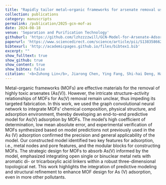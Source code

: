 ```yaml
---
title: "Rapidly tailor metal–organic frameworks for arsenate removal using graph convolutional neural networks"
collection: publications
category: manuscripts
permalink: /publication/2025-gcn-mof-as
date: 2024-08-18
venue: 'Separation and Purification Technology'
githuburl: 'https://github.com/lzhzzzzwill/GCN-Model-for-Arsenate-Adsorption-MOFs'
paperurl: 'https://www.sciencedirect.com/science/article/pii/S1383586624030739?via=ihub'
bibtexurl: 'http://academicpages.github.io/files/bibtex1.bib'
excerpt: ""
show_fulltext: true
show_github: true
show_content: true
show_bibtex: false
citation: '<b>Zuhong Lin</b>, Jiarong Chen, Ying Fang, Shi-hai Deng, Haipu Li, Ying Yang, Jingjing Yao. (2025). "Rapidly tailor metal–organic frameworks for arsenate removal using graph convolutional neural networks." <i>Separation and Purification Technology</i>, <b>354</b>, 129334.'
---
```

Metal-organic frameworks (MOFs) are effective materials for the removal of highly toxic arsenates (As(V)). However, the intricate structure–activity relationships of MOFs for As(V) removal remain unclear, thus impeding its targeted fabrication. In this work, we used the graph convolutional neural network to integrate MOFs’ chemical composition, physical structure, and adsorption environment, thereby developing an end-to-end predictive model for As(V) adsorption by MOFs. The model’s high coefficient of determination, low mean absolute error, and experimental verification of MOFs synthesized based on model predictions not previously used in the As (V) adsorption confirmed the precision and general applicability of the model. Our constructed model identified two key features for adsorption, i.e., metal nodes and pore features, and the modular blocks for constructing MOFs. The strategic design for MOFs to absorb As(V) informed by the model, emphasized integrating open single or binuclear metal nets with aromatic di- or tricarboxylic acid linkers within a robust three-dimensional topological net. This work highlights the integration of predictive modeling and structural refinement to enhance MOF design for As (V) adsorption, even in more other pollutants.
